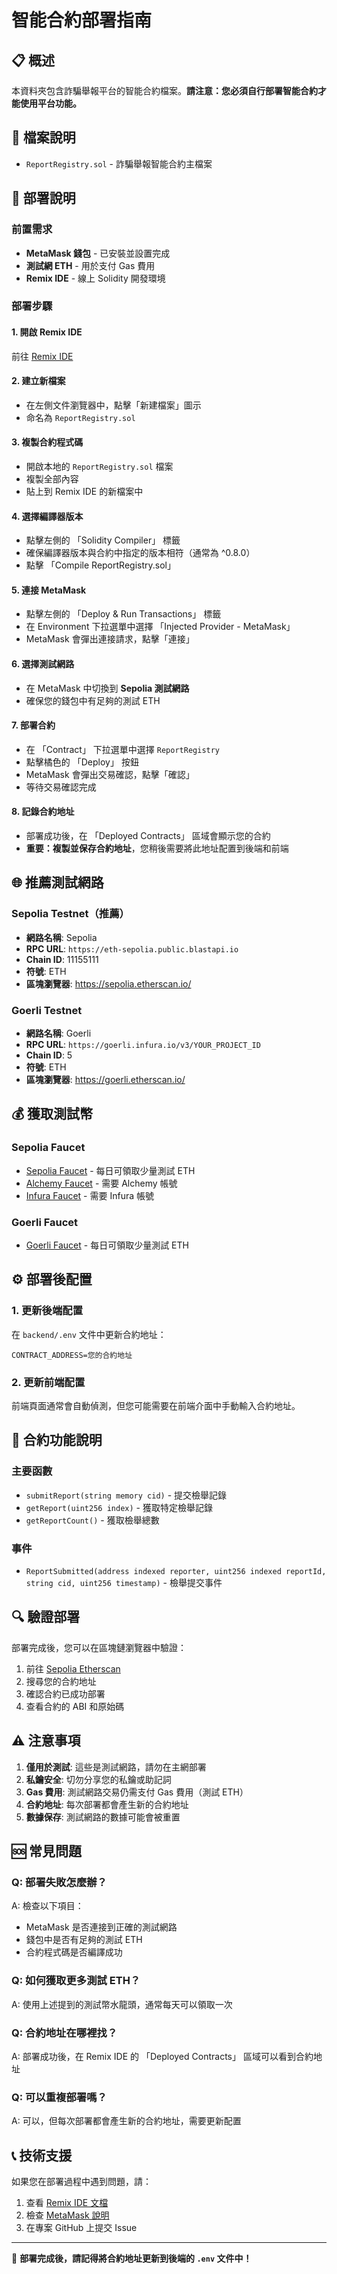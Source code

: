 # 智能合約部署指南

## 📋 概述

本資料夾包含詐騙舉報平台的智能合約檔案。**請注意：您必須自行部署智能合約才能使用平台功能。**

## 📁 檔案說明

- `ReportRegistry.sol` - 詐騙舉報智能合約主檔案

## 🚀 部署說明

### 前置需求

- **MetaMask 錢包** - 已安裝並設置完成
- **測試網 ETH** - 用於支付 Gas 費用
- **Remix IDE** - 線上 Solidity 開發環境

### 部署步驟

#### 1. 開啟 Remix IDE
前往 [Remix IDE](https://remix.ethereum.org/)

#### 2. 建立新檔案
- 在左側文件瀏覽器中，點擊「新建檔案」圖示
- 命名為 `ReportRegistry.sol`

#### 3. 複製合約程式碼
- 開啟本地的 `ReportRegistry.sol` 檔案
- 複製全部內容
- 貼上到 Remix IDE 的新檔案中

#### 4. 選擇編譯器版本
- 點擊左側的 「Solidity Compiler」 標籤
- 確保編譯器版本與合約中指定的版本相符（通常為 ^0.8.0）
- 點擊 「Compile ReportRegistry.sol」

#### 5. 連接 MetaMask
- 點擊左側的 「Deploy & Run Transactions」 標籤
- 在 Environment 下拉選單中選擇 「Injected Provider - MetaMask」
- MetaMask 會彈出連接請求，點擊「連接」

#### 6. 選擇測試網路
- 在 MetaMask 中切換到 **Sepolia 測試網路**
- 確保您的錢包中有足夠的測試 ETH

#### 7. 部署合約
- 在 「Contract」 下拉選單中選擇 `ReportRegistry`
- 點擊橘色的 「Deploy」 按鈕
- MetaMask 會彈出交易確認，點擊「確認」
- 等待交易確認完成

#### 8. 記錄合約地址
- 部署成功後，在 「Deployed Contracts」 區域會顯示您的合約
- **重要：複製並保存合約地址**，您稍後需要將此地址配置到後端和前端

## 🌐 推薦測試網路

### Sepolia Testnet（推薦）
- **網路名稱**: Sepolia
- **RPC URL**: `https://eth-sepolia.public.blastapi.io`
- **Chain ID**: 11155111
- **符號**: ETH
- **區塊瀏覽器**: https://sepolia.etherscan.io/

### Goerli Testnet
- **網路名稱**: Goerli
- **RPC URL**: `https://goerli.infura.io/v3/YOUR_PROJECT_ID`
- **Chain ID**: 5
- **符號**: ETH
- **區塊瀏覽器**: https://goerli.etherscan.io/

## 💰 獲取測試幣

### Sepolia Faucet
- [Sepolia Faucet](https://sepoliafaucet.com/) - 每日可領取少量測試 ETH
- [Alchemy Faucet](https://sepoliafaucet.com/) - 需要 Alchemy 帳號
- [Infura Faucet](https://www.infura.io/faucet) - 需要 Infura 帳號

### Goerli Faucet
- [Goerli Faucet](https://goerlifaucet.com/) - 每日可領取少量測試 ETH

## ⚙️ 部署後配置

### 1. 更新後端配置
在 `backend/.env` 文件中更新合約地址：
```env
CONTRACT_ADDRESS=您的合約地址
```

### 2. 更新前端配置
前端頁面通常會自動偵測，但您可能需要在前端介面中手動輸入合約地址。

## 🔧 合約功能說明

### 主要函數

- `submitReport(string memory cid)` - 提交檢舉記錄
- `getReport(uint256 index)` - 獲取特定檢舉記錄
- `getReportCount()` - 獲取檢舉總數

### 事件

- `ReportSubmitted(address indexed reporter, uint256 indexed reportId, string cid, uint256 timestamp)` - 檢舉提交事件

## 🔍 驗證部署

部署完成後，您可以在區塊鏈瀏覽器中驗證：

1. 前往 [Sepolia Etherscan](https://sepolia.etherscan.io/)
2. 搜尋您的合約地址
3. 確認合約已成功部署
4. 查看合約的 ABI 和原始碼

## ⚠️ 注意事項

1. **僅用於測試**: 這些是測試網路，請勿在主網部署
2. **私鑰安全**: 切勿分享您的私鑰或助記詞
3. **Gas 費用**: 測試網路交易仍需支付 Gas 費用（測試 ETH）
4. **合約地址**: 每次部署都會產生新的合約地址
5. **數據保存**: 測試網路的數據可能會被重置

## 🆘 常見問題

### Q: 部署失敗怎麼辦？
A: 檢查以下項目：
- MetaMask 是否連接到正確的測試網路
- 錢包中是否有足夠的測試 ETH
- 合約程式碼是否編譯成功

### Q: 如何獲取更多測試 ETH？
A: 使用上述提到的測試幣水龍頭，通常每天可以領取一次

### Q: 合約地址在哪裡找？
A: 部署成功後，在 Remix IDE 的 「Deployed Contracts」 區域可以看到合約地址

### Q: 可以重複部署嗎？
A: 可以，但每次部署都會產生新的合約地址，需要更新配置

## 📞 技術支援

如果您在部署過程中遇到問題，請：

1. 查看 [Remix IDE 文檔](https://remix-ide.readthedocs.io/)
2. 檢查 [MetaMask 說明](https://metamask.io/support/)
3. 在專案 GitHub 上提交 Issue

---

🎯 **部署完成後，請記得將合約地址更新到後端的 `.env` 文件中！**
